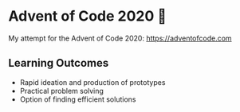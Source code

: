 # Advent of Code 2020 🎄

My attempt for the Advent of Code 2020: https://adventofcode.com

## Learning Outcomes

- Rapid ideation and production of prototypes
- Practical problem solving 
- Option of finding efficient solutions
